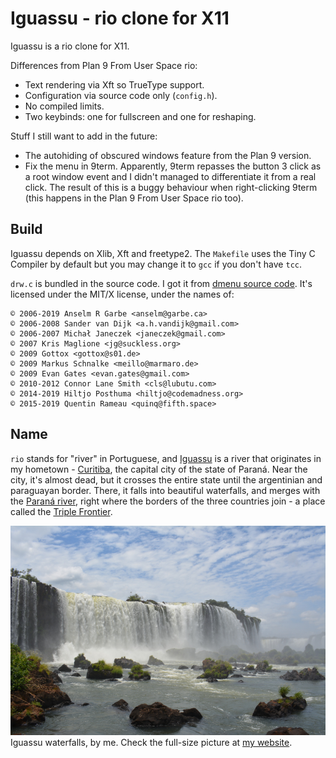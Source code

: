 # Iguassu - rio clone for X11

Iguassu is a rio clone for X11.

Differences from Plan 9 From User Space rio:  
- Text rendering via Xft so TrueType support.  
- Configuration via source code only (`config.h`).  
- No compiled limits.  
- Two keybinds: one for fullscreen and one for reshaping.  

Stuff I still want to add in the future:  
- The autohiding of obscured windows feature from the Plan 9 version.  
- Fix the menu in 9term. Apparently, 9term repasses the button 3 click as a root
  window event and I didn't managed to differentiate it from a real click. The
  result of this is a buggy behaviour when right-clicking 9term (this happens in
  the Plan 9 From User Space rio too).  

## Build

Iguassu depends on Xlib, Xft and freetype2. The `Makefile` uses the Tiny C
Compiler by default but you may change it to `gcc` if you don't have `tcc`.

`drw.c` is bundled in the source code. I got it from [dmenu source
code](http://tools.suckless.org/dmenu/). It's licensed under the MIT/X license,
under the names of:

```
© 2006-2019 Anselm R Garbe <anselm@garbe.ca>
© 2006-2008 Sander van Dijk <a.h.vandijk@gmail.com>
© 2006-2007 Michał Janeczek <janeczek@gmail.com>
© 2007 Kris Maglione <jg@suckless.org>
© 2009 Gottox <gottox@s01.de>
© 2009 Markus Schnalke <meillo@marmaro.de>
© 2009 Evan Gates <evan.gates@gmail.com>
© 2010-2012 Connor Lane Smith <cls@lubutu.com>
© 2014-2019 Hiltjo Posthuma <hiltjo@codemadness.org>
© 2015-2019 Quentin Rameau <quinq@fifth.space>
```

## Name

`rio` stands for "river" in Portuguese, and
[Iguassu](https://en.wikipedia.org/wiki/Iguazu_River) is a river that originates
in my hometown - [Curitiba](https://en.wikipedia.org/wiki/Curitiba), the capital
city of the state of Paraná. Near the city, it's almost dead, but it crosses the
entire state until the argentinian and paraguayan border. There, it falls into
beautiful waterfalls, and merges with the [Paraná
river](https://en.wikipedia.org/wiki/Paran%C3%A1_River), right where the borders
of the three countries join - a place called the [Triple
Frontier](https://en.wikipedia.org/wiki/Triple_Frontier).

![Iguassu waterfalls](iguassu-waterfalls.jpg)
Iguassu waterfalls, by me. Check the full-size picture at [my
website](https://gboncoffee.github.io).

